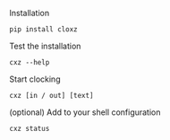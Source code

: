 Installation

```shell
pip install cloxz
```

Test the installation

```shell
cxz --help
```

Start clocking

```shell
cxz [in / out] [text]
```

(optional) Add to your shell configuration

```shell
cxz status
```
